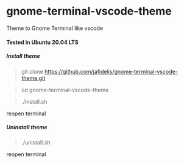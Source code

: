 # gnome-terminal-vscode-theme

Theme to Gnome Terminal like vscode

#### Tested in Ubuntu 20.04 LTS

##### Install theme
> git clone https://github.com/jafidelis/gnome-terminal-vscode-theme.git

> cd gnome-terminal-vscode-theme

> ./install.sh

reopen terminal

##### Uninstall theme

> ./unistall.sh 

reopen terminal
